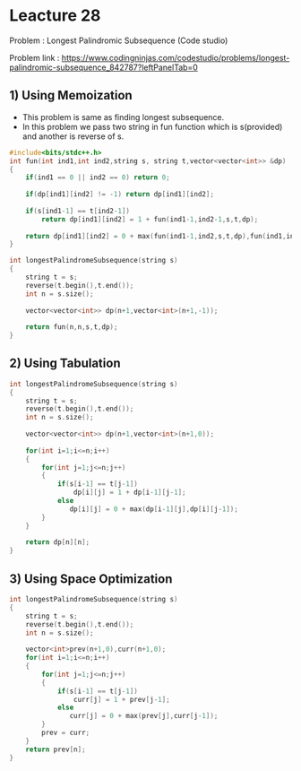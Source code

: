 # Leacture 28
Problem : Longest Palindromic Subsequence (Code studio)

Problem link : https://www.codingninjas.com/codestudio/problems/longest-palindromic-subsequence_842787?leftPanelTab=0


## 1) Using Memoization
- This problem is same as finding longest subsequence.
- In this problem we pass two string in fun function which is s(provided) and another is reverse of s.


```C++
#include<bits/stdc++.h>
int fun(int ind1,int ind2,string s, string t,vector<vector<int>> &dp)
{
    if(ind1 == 0 || ind2 == 0) return 0;
    
    if(dp[ind1][ind2] != -1) return dp[ind1][ind2];
    
    if(s[ind1-1] == t[ind2-1]) 
        return dp[ind1][ind2] = 1 + fun(ind1-1,ind2-1,s,t,dp);
    
    return dp[ind1][ind2] = 0 + max(fun(ind1-1,ind2,s,t,dp),fun(ind1,ind2-1,s,t,dp));
}

int longestPalindromeSubsequence(string s)
{
    string t = s;
    reverse(t.begin(),t.end());
    int n = s.size();
    
    vector<vector<int>> dp(n+1,vector<int>(n+1,-1));
    
    return fun(n,n,s,t,dp);
}
```


## 2) Using Tabulation

```C++
int longestPalindromeSubsequence(string s)
{
    string t = s;
    reverse(t.begin(),t.end());
    int n = s.size();
    
    vector<vector<int>> dp(n+1,vector<int>(n+1,0));
    
    for(int i=1;i<=n;i++)
    {
        for(int j=1;j<=n;j++)
        {
            if(s[i-1] == t[j-1]) 
                dp[i][j] = 1 + dp[i-1][j-1];  
            else
               dp[i][j] = 0 + max(dp[i-1][j],dp[i][j-1]);
        }
    }
    
    return dp[n][n];
}

```

## 3) Using Space Optimization

```C++
int longestPalindromeSubsequence(string s)
{
    string t = s;
    reverse(t.begin(),t.end());
    int n = s.size();
    
    vector<int>prev(n+1,0),curr(n+1,0);
    for(int i=1;i<=n;i++)
    {
        for(int j=1;j<=n;j++)
        {
            if(s[i-1] == t[j-1]) 
                curr[j] = 1 + prev[j-1];  
            else
               curr[j] = 0 + max(prev[j],curr[j-1]);
        }
        prev = curr;
    }
    return prev[n];
}
```

